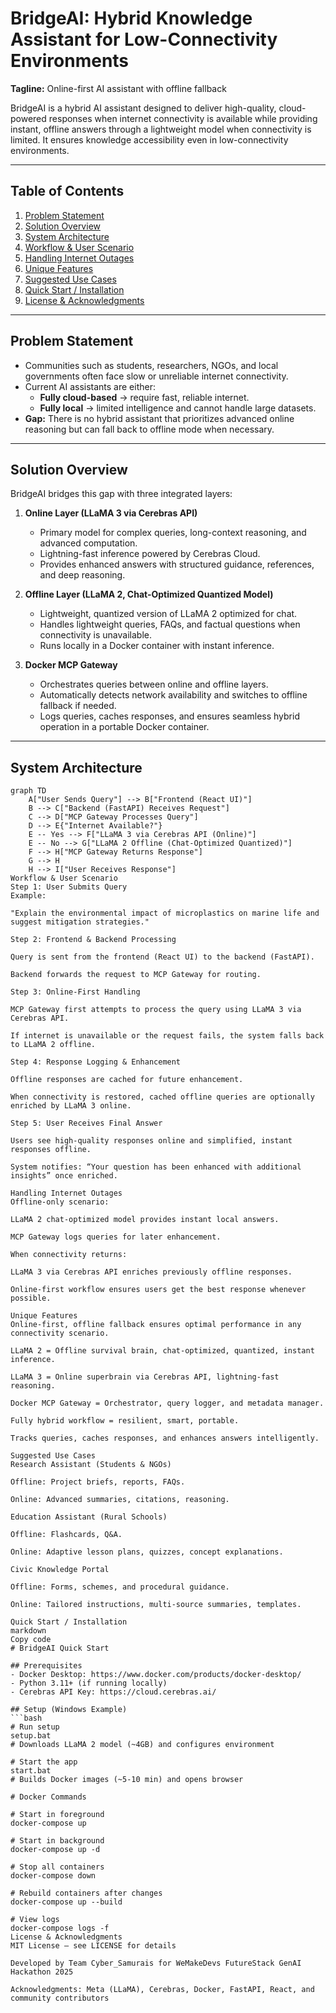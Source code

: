 # BridgeAI: Hybrid Knowledge Assistant for Low-Connectivity Environments

**Tagline:** Online-first AI assistant with offline fallback  

BridgeAI is a hybrid AI assistant designed to deliver high-quality, cloud-powered responses when internet connectivity is available while providing instant, offline answers through a lightweight model when connectivity is limited. It ensures knowledge accessibility even in low-connectivity environments.  

---

## Table of Contents
1. [Problem Statement](#problem-statement)  
2. [Solution Overview](#solution-overview)  
3. [System Architecture](#system-architecture)  
4. [Workflow & User Scenario](#workflow--user-scenario)  
5. [Handling Internet Outages](#handling-internet-outages)  
6. [Unique Features](#unique-features)  
7. [Suggested Use Cases](#suggested-use-cases)  
8. [Quick Start / Installation](#quick-start--installation)  
9. [License & Acknowledgments](#license--acknowledgments)  

---

## Problem Statement
- Communities such as students, researchers, NGOs, and local governments often face slow or unreliable internet connectivity.  
- Current AI assistants are either:  
  - **Fully cloud-based** → require fast, reliable internet.  
  - **Fully local** → limited intelligence and cannot handle large datasets.  
- **Gap:** There is no hybrid assistant that prioritizes advanced online reasoning but can fall back to offline mode when necessary.  

---

## Solution Overview
BridgeAI bridges this gap with three integrated layers:

1. **Online Layer (LLaMA 3 via Cerebras API)**  
   - Primary model for complex queries, long-context reasoning, and advanced computation.  
   - Lightning-fast inference powered by Cerebras Cloud.  
   - Provides enhanced answers with structured guidance, references, and deep reasoning.  

2. **Offline Layer (LLaMA 2, Chat-Optimized Quantized Model)**  
   - Lightweight, quantized version of LLaMA 2 optimized for chat.  
   - Handles lightweight queries, FAQs, and factual questions when connectivity is unavailable.  
   - Runs locally in a Docker container with instant inference.  

3. **Docker MCP Gateway**  
   - Orchestrates queries between online and offline layers.  
   - Automatically detects network availability and switches to offline fallback if needed.  
   - Logs queries, caches responses, and ensures seamless hybrid operation in a portable Docker container.  

---

## System Architecture

```mermaid
graph TD
    A["User Sends Query"] --> B["Frontend (React UI)"]
    B --> C["Backend (FastAPI) Receives Request"]
    C --> D["MCP Gateway Processes Query"]
    D --> E{"Internet Available?"}
    E -- Yes --> F["LLaMA 3 via Cerebras API (Online)"]
    E -- No --> G["LLaMA 2 Offline (Chat-Optimized Quantized)"]
    F --> H["MCP Gateway Returns Response"]
    G --> H
    H --> I["User Receives Response"]
Workflow & User Scenario
Step 1: User Submits Query
Example:

"Explain the environmental impact of microplastics on marine life and suggest mitigation strategies."

Step 2: Frontend & Backend Processing

Query is sent from the frontend (React UI) to the backend (FastAPI).

Backend forwards the request to MCP Gateway for routing.

Step 3: Online-First Handling

MCP Gateway first attempts to process the query using LLaMA 3 via Cerebras API.

If internet is unavailable or the request fails, the system falls back to LLaMA 2 offline.

Step 4: Response Logging & Enhancement

Offline responses are cached for future enhancement.

When connectivity is restored, cached offline queries are optionally enriched by LLaMA 3 online.

Step 5: User Receives Final Answer

Users see high-quality responses online and simplified, instant responses offline.

System notifies: “Your question has been enhanced with additional insights” once enriched.

Handling Internet Outages
Offline-only scenario:

LLaMA 2 chat-optimized model provides instant local answers.

MCP Gateway logs queries for later enhancement.

When connectivity returns:

LLaMA 3 via Cerebras API enriches previously offline responses.

Online-first workflow ensures users get the best response whenever possible.

Unique Features
Online-first, offline fallback ensures optimal performance in any connectivity scenario.

LLaMA 2 = Offline survival brain, chat-optimized, quantized, instant inference.

LLaMA 3 = Online superbrain via Cerebras API, lightning-fast reasoning.

Docker MCP Gateway = Orchestrator, query logger, and metadata manager.

Fully hybrid workflow = resilient, smart, portable.

Tracks queries, caches responses, and enhances answers intelligently.

Suggested Use Cases
Research Assistant (Students & NGOs)

Offline: Project briefs, reports, FAQs.

Online: Advanced summaries, citations, reasoning.

Education Assistant (Rural Schools)

Offline: Flashcards, Q&A.

Online: Adaptive lesson plans, quizzes, concept explanations.

Civic Knowledge Portal

Offline: Forms, schemes, and procedural guidance.

Online: Tailored instructions, multi-source summaries, templates.

Quick Start / Installation
markdown
Copy code
# BridgeAI Quick Start

## Prerequisites
- Docker Desktop: https://www.docker.com/products/docker-desktop/  
- Python 3.11+ (if running locally)  
- Cerebras API Key: https://cloud.cerebras.ai/

## Setup (Windows Example)
```bash
# Run setup
setup.bat
# Downloads LLaMA 2 model (~4GB) and configures environment

# Start the app
start.bat
# Builds Docker images (~5-10 min) and opens browser

# Docker Commands

# Start in foreground
docker-compose up

# Start in background
docker-compose up -d

# Stop all containers
docker-compose down

# Rebuild containers after changes
docker-compose up --build

# View logs
docker-compose logs -f
License & Acknowledgments
MIT License – see LICENSE for details

Developed by Team Cyber_Samurais for WeMakeDevs FutureStack GenAI Hackathon 2025

Acknowledgments: Meta (LLaMA), Cerebras, Docker, FastAPI, React, and community contributors
